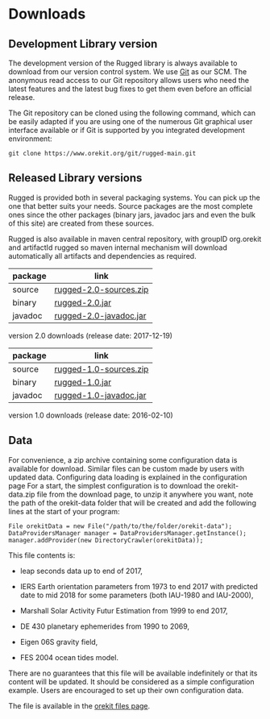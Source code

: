 <!--- Copyright 2013-2017 CS Systèmes d'Information
  Licensed under the Apache License, Version 2.0 (the "License");
  you may not use this file except in compliance with the License.
  You may obtain a copy of the License at
  
    http://www.apache.org/licenses/LICENSE-2.0
  
  Unless required by applicable law or agreed to in writing, software
  distributed under the License is distributed on an "AS IS" BASIS,
  WITHOUT WARRANTIES OR CONDITIONS OF ANY KIND, either express or implied.
  See the License for the specific language governing permissions and
  limitations under the License.
-->

Downloads
=========

Development Library version
---------------------------

The development version of the Rugged library is always available to
download from our version control system. We use [ Git](http://git-scm.com/)
as our SCM. The anonymous read access to our Git repository  allows users who
need the latest features and the latest bug fixes to get them even before an
official release.

The Git repository can be cloned using the following command, which can
be easily adapted if you are using one of the numerous Git graphical
user interface available or if Git is supported by you integrated
development environment:

    git clone https://www.orekit.org/git/rugged-main.git

Released Library versions
-------------------------

Rugged is provided both in several packaging systems. You can pick up
the one that better suits your needs. Source packages are the most complete
ones since the other packages (binary jars, javadoc jars and even the bulk
of this site) are created from these sources.

Rugged is also available in maven central repository,
with groupID org.orekit and artifactId rugged so maven
internal mechanism will download automatically all artifacts and dependencies
as required.

|  package |                                              link                                                         |
|----------|-----------------------------------------------------------------------------------------------------------|
|  source  | [rugged-2.0-sources.zip](https://www.orekit.org/forge/attachments/download/719/rugged-2.0-sources.zip)    |
|  binary  | [rugged-2.0.jar](https://www.orekit.org/forge/attachments/download/720/rugged-2.0.jar)                    |
|  javadoc | [rugged-2.0-javadoc.jar](https://www.orekit.org/forge/attachments/download/721/rugged-2.0-javadoc.jar)    |
version 2.0 downloads (release date: 2017-12-19)

|  package |                                              link                                                         |
|----------|-----------------------------------------------------------------------------------------------------------|
|  source  | [rugged-1.0-sources.zip](https://www.orekit.org/forge/attachments/download/592/rugged-1.0-sources.zip)    |
|  binary  | [rugged-1.0.jar](https://www.orekit.org/forge/attachments/download/593/rugged-1.0.jar)                    |
|  javadoc | [rugged-1.0-javadoc.jar](https://www.orekit.org/forge/attachments/download/594/rugged-1.0-javadoc.jar)    |
version 1.0 downloads (release date: 2016-02-10)

## Data

For convenience, a zip archive containing some configuration data is
available for download. Similar files can be custom made by users with updated data.
Configuring data loading is explained in the configuration page For a start, the simplest configuration
is to download the orekit-data.zip file from the download page, to unzip it anywhere you want, note the
path of the orekit-data folder that will be created and add the following lines at the start of
your program:

    File orekitData = new File("/path/to/the/folder/orekit-data");
    DataProvidersManager manager = DataProvidersManager.getInstance();
    manager.addProvider(new DirectoryCrawler(orekitData));

This file contents is:

  * leap seconds data up to end of 2017,

  * IERS Earth orientation parameters from 1973 to end 2017
    with predicted date to mid 2018 for some parameters (both IAU-1980 and IAU-2000),

  * Marshall Solar Activity Futur Estimation from 1999 to end 2017,

  * DE 430 planetary ephemerides from 1990 to 2069,

  * Eigen 06S gravity field,

  * FES 2004 ocean tides model.

There are no guarantees that this file will be available indefinitely or that its
content will be updated. It should be considered as a simple configuration example.
Users are encouraged to set up their own configuration data.

The file is available in the [orekit files page](https://www.orekit.org/forge/projects/orekit/files).

